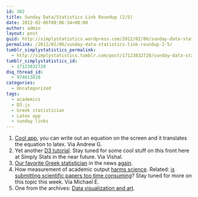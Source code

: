 ```yaml
---
id: 302
title: Sunday Data/Statistics Link Roundup (2/5)
date: 2012-02-06T00:06:54+00:00
author: admin
layout: post
guid: http://simplystatistics.wordpress.com/2012/02/06/sunday-data-statistics-link-roundup-2-5
permalink: /2012/02/06/sunday-data-statistics-link-roundup-2-5/
tumblr_simplystatistics_permalink:
  - http://simplystatistics.tumblr.com/post/17123832720/sunday-data-statistics-link-roundup-2-5
tumblr_simplystatistics_id:
  - 17123832720
dsq_thread_id:
  - 974613828
categories:
  - Uncategorized
tags:
  - academics
  - D3.js
  - Greek statistician
  - Latex app
  - sunday links
---
```

  1. <a href="http://webdemo.visionobjects.com/equation.html?locale=default" target="_blank">Cool app</a>, you can write out an equation on the screen and it translates the equation to latex. Via Andrew G.
  2. Yet another <a href="http://www.12devsofxmas.co.uk/2012/01/data-visualisation/" target="_blank">D3 tutorial</a>. Stay tuned for some cool stuff on this front here at Simply Stats in the near future. Via Vishal.
  3. <a href="http://simplystatistics.tumblr.com/post/14318537784/in-greece-a-statistician-faces-life-in-prison-for" target="_blank">Our favorite Greek statistician</a> in the news <a href="http://www.miamiherald.com/2012/02/01/2618716/blaming-the-messenger-greeces.html" target="_blank">again</a>. 
  4. How measurement of academic output <a href="http://www.int-res.com/articles/esep2008/8/e008p009.pdf" target="_blank">harms science</a>. Related: <a href="http://simplystatistics.tumblr.com/post/11059923583/submitting-scientific-papers-is-too-time-consuming" target="_blank">is submitting scientific papers too time consuming</a>? Stay tuned for more on this topic this week. Via Michael E. 
  5. One from the archives: <a href="http://simplystatistics.tumblr.com/post/10013120929/data-visualization-and-art" target="_blank">Data visualization and art</a>. 